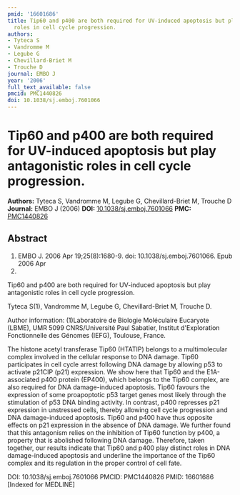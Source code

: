 ```yaml
---
pmid: '16601686'
title: Tip60 and p400 are both required for UV-induced apoptosis but play antagonistic
  roles in cell cycle progression.
authors:
- Tyteca S
- Vandromme M
- Legube G
- Chevillard-Briet M
- Trouche D
journal: EMBO J
year: '2006'
full_text_available: false
pmcid: PMC1440826
doi: 10.1038/sj.emboj.7601066
---
```


# Tip60 and p400 are both required for UV-induced apoptosis but play antagonistic roles in cell cycle progression.
**Authors:** Tyteca S, Vandromme M, Legube G, Chevillard-Briet M, Trouche D
**Journal:** EMBO J (2006)
**DOI:** [10.1038/sj.emboj.7601066](https://doi.org/10.1038/sj.emboj.7601066)
**PMC:** [PMC1440826](https://www.ncbi.nlm.nih.gov/pmc/articles/PMC1440826/)

## Abstract

1. EMBO J. 2006 Apr 19;25(8):1680-9. doi: 10.1038/sj.emboj.7601066. Epub 2006 Apr
 6.

Tip60 and p400 are both required for UV-induced apoptosis but play antagonistic 
roles in cell cycle progression.

Tyteca S(1), Vandromme M, Legube G, Chevillard-Briet M, Trouche D.

Author information:
(1)Laboratoire de Biologie Moléculaire Eucaryote (LBME), UMR 5099 
CNRS/Université Paul Sabatier, Institut d'Exploration Fonctionnelle des Génomes 
(IEFG), Toulouse, France.

The histone acetyl transferase Tip60 (HTATIP) belongs to a multimolecular 
complex involved in the cellular response to DNA damage. Tip60 participates in 
cell cycle arrest following DNA damage by allowing p53 to activate p21CIP (p21) 
expression. We show here that Tip60 and the E1A-associated p400 protein (EP400), 
which belongs to the Tip60 complex, are also required for DNA damage-induced 
apoptosis. Tip60 favours the expression of some proapoptotic p53 target genes 
most likely through the stimulation of p53 DNA binding activity. In contrast, 
p400 represses p21 expression in unstressed cells, thereby allowing cell cycle 
progression and DNA damage-induced apoptosis. Tip60 and p400 have thus opposite 
effects on p21 expression in the absence of DNA damage. We further found that 
this antagonism relies on the inhibition of Tip60 function by p400, a property 
that is abolished following DNA damage. Therefore, taken together, our results 
indicate that Tip60 and p400 play distinct roles in DNA damage-induced apoptosis 
and underline the importance of the Tip60 complex and its regulation in the 
proper control of cell fate.

DOI: 10.1038/sj.emboj.7601066
PMCID: PMC1440826
PMID: 16601686 [Indexed for MEDLINE]
